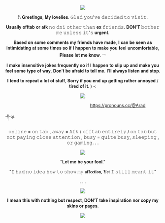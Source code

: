 <p align="center">  <p align="center"><img src="https://64.media.tumblr.com/8d4f887c738cede84352b1fcb11f536d/34e1f1c2d848415a-ed/s540x810/f43fd9d3e30cf3153694352cda302961836f3945.pnj"/></p
                                                                                         
<p align="center">
                                                          
<p align="center"> <p align="center">  𐙚   𝐆𝐫𝐞𝐞𝐭𝐢𝐧𝐠𝐬, 𝐌𝐲 𝐥𝐨𝐯𝐞𝐥𝐢𝐞𝐬. 𝙶𝚕𝚊𝚍 𝚢𝚘𝚞'𝚟𝚎 𝚍𝚎𝚌𝚒𝚍𝚎𝚍 𝚝𝚘 𝚟𝚒𝚜𝚒𝚝.
<p align="center"> 𝐔𝐬𝐮𝐚𝐥𝐥𝐲 𝐨𝐟𝐟𝐭𝐚𝐛 𝐨𝐫 𝐚𝐟𝐤
𝚗𝚘 𝚍𝚗𝚒 𝚘𝚝𝚑𝚎𝚛 𝚝𝚑𝚊𝚗 𝐞𝐱 𝚏𝚛𝚒𝚎𝚗𝚍𝚜. 𝐃𝐎𝐍'𝐓 𝚋𝚘𝚝𝚑𝚎𝚛 𝚖𝚎 𝚞𝚗𝚕𝚎𝚜𝚜 𝚒𝚝'𝚜 𝐮𝐫𝐠𝐞𝐧𝐭.
<p align="center"> 𝐁𝐚𝐬𝐞𝐝 𝐨𝐧 𝐬𝐨𝐦𝐞 𝐜𝐨𝐦𝐦𝐞𝐧𝐭𝐬 𝐦𝐲 𝐟𝐫𝐢𝐞𝐧𝐝𝐬 𝐡𝐚𝐯𝐞 𝐦𝐚𝐝𝐞, 𝐈 𝐜𝐚𝐧 𝐛𝐞 𝐬𝐞𝐞𝐧 𝐚𝐬 𝐢𝐧𝐭𝐢𝐦𝐢𝐝𝐚𝐭𝐢𝐧𝐠 𝐚𝐭 𝐬𝐨𝐦𝐞 𝐭𝐢𝐦𝐞𝐬 𝐬𝐨 𝐢𝐟 𝐈 𝐡𝐚𝐩𝐩𝐞𝐧 𝐭𝐨 𝐦𝐚𝐤𝐞 𝐲𝐨𝐮 𝐟𝐞𝐞𝐥 𝐮𝐧𝐜𝐨𝐦𝐟𝐨𝐫𝐭𝐚𝐛𝐥𝐞, 𝐏𝐥𝐞𝐚𝐬𝐞 𝐥𝐞𝐭 𝐦𝐞 𝐤𝐧𝐨𝐰. 𓍼  
  
<p align="center"> 𝐈 𝐦𝐚𝐤𝐞 𝐢𝐧𝐬𝐞𝐧𝐬𝐢𝐭𝐢𝐯𝐞 𝐣𝐨𝐤𝐞𝐬 𝐟𝐫𝐞𝐪𝐮𝐞𝐧𝐭𝐥𝐲 𝐬𝐨 𝐢𝐟 𝐈 𝐡𝐚𝐩𝐩𝐞𝐧 𝐭𝐨 𝐬𝐥𝐢𝐩 𝐮𝐩 𝐚𝐧𝐝 𝐦𝐚𝐤𝐞 𝐲𝐨𝐮 𝐟𝐞𝐞𝐥 𝐬𝐨𝐦𝐞 𝐭𝐲𝐩𝐞 𝐨𝐟 𝐰𝐚𝐲, 𝐃𝐨𝐧'𝐭 𝐛𝐞 𝐚𝐟𝐫𝐚𝐢𝐝 𝐭𝐨 𝐭𝐞𝐥𝐥 𝐦𝐞. 𝐈'𝐥𝐥 𝐚𝐥𝐰𝐚𝐲𝐬 𝐥𝐢𝐬𝐭𝐞𝐧 𝐚𝐧𝐝 𝐬𝐭𝐨𝐩.

<p align="center"> 𝐈 𝐭𝐞𝐧𝐝 𝐭𝐨 𝐫𝐞𝐩𝐞𝐚𝐭 𝐚 𝐥𝐨𝐭 𝐨𝐟 𝐬𝐭𝐮𝐟𝐟, 𝐒𝐨𝐫𝐫𝐲 𝐢𝐟 𝐲𝐨𝐮 𝐞𝐧𝐝 𝐮𝐩 𝐠𝐞𝐭𝐭𝐢𝐧𝐠 𝐫𝐚𝐭𝐡𝐞𝐫 𝐚𝐧𝐧𝐨𝐲𝐞𝐝 / 𝐭𝐢𝐫𝐞𝐝 𝐨𝐟 𝐢𝐭. ) -:

<p align="center"> <p align="center"><img src="https://64.media.tumblr.com/c6403ab3ca222c357b8d2e52fd21cd22/704f4ace9de71c4b-cc/s100x200/5eb9265e041f4e31bfc8deb11c159744a062a99c.gif"/></p

  ‎  ‎  ‎  ‎  ‎    ‎  ‎  ‎  ‎  ‎  ‎  ‎  ‎  ‎  ‎  ‎  ‎  ‎  ‎  ‎ ‎  ‎  ‎  ‎  ‎  ‎    ‎  ‎  ‎  ‎  ‎    ‎  ‎  ‎  ‎  ‎  ‎  ‎  ‎  ‎  ‎  ‎    ‎  ‎  ‎  ‎  ‎    ‎  ‎  ‎  ‎  ‎  ‎  ‎  ‎  ‎  ‎  ‎  ‎  ‎  ‎  ‎  ‎  ‎    ‎  ‎  ‎  ‎  ‎  ‎  ‎  ‎  ‎  ‎  ‎    ‎  ‎  ‎  ‎  ‎    ‎  ‎  ‎  ‎  ‎  ‎  ‎  ‎  ‎  ‎  ‎    ‎  ‎  ‎  ‎  ‎    ‎  ‎  ‎  ‎  ‎  ‎  https://pronouns.cc/@Arad

༒︎𖤐


<p align="center"> 𝚘𝚗𝚕𝚒𝚗𝚎 = 𝚘𝚗 𝚝𝚊𝚋 , 𝚊𝚠𝚊𝚢 = 𝙰𝚏𝚔 / 𝚘𝚏𝚏𝚝𝚊𝚋 𝚎𝚗𝚝𝚒𝚛𝚎𝚕𝚢 / 𝚘𝚗 𝚝𝚊𝚋 𝚋𝚞𝚝 𝚗𝚘𝚝 𝚙𝚊𝚢𝚒𝚗𝚐 𝚌𝚕𝚘𝚜𝚎 𝚊𝚝𝚝𝚎𝚗𝚝𝚒𝚘𝚗 , 𝚋𝚞𝚜𝚢 = 𝚚𝚞𝚒𝚝𝚎 𝚋𝚞𝚜𝚢, 𝚜𝚕𝚎𝚎𝚙𝚒𝚗𝚐 , 𝚘𝚛 𝚐𝚊𝚖𝚒𝚗𝚐. . .  <p align="center"> 

<p align="center">
 <p align="center">  <p align="center"><img src="https://64.media.tumblr.com/fc68ab461409d6f822d969f0449f2d53/3bcbafb807e034d9-f5/s400x600/f3f8589f04cca816cce1bb6976565292ab10fa64.pnj"/></p
<p align="center"> 

<p align="center"> "𝐋𝐞𝐭 𝐦𝐞 𝐛𝐞 𝐲𝐨𝐮𝐫 𝐟𝐨𝐨𝐥." <p align="center"> 
<p align="center"> 
"𝙸 𝚑𝚊𝚍 𝚗𝚘 𝚒𝚍𝚎𝚊 𝚑𝚘𝚠 𝚝𝚘 𝚜𝚑𝚘𝚠 𝚖𝚢 𝐚𝐟𝐟𝐞𝐜𝐭𝐢𝐨𝐧, 𝐘𝐞𝐭 𝙸 𝚜𝚝𝚒𝚕𝚕 𝚖𝚎𝚊𝚗𝚝 𝚒𝚝" <p align="center"> 

<p align="center">
  . . .
<p align="center">
<p align="center">  <p align="center"><img src="https://files.catbox.moe/b3owmm.gif"/></p
                                                                                        
<p align="center"> 
  
<p align="center"> 𝐈 𝐦𝐞𝐚𝐧 𝐭𝐡𝐢𝐬 𝐰𝐢𝐭𝐡 𝐧𝐨𝐭𝐡𝐢𝐧𝐠 𝐛𝐮𝐭 𝐫𝐞𝐬𝐩𝐞𝐜𝐭, 𝐃𝐎𝐍'𝐓 𝐭𝐚𝐤𝐞 𝐢𝐧𝐬𝐩𝐢𝐫𝐚𝐭𝐢𝐨𝐧 𝐧𝐨𝐫 𝐜𝐨𝐩𝐲 𝐦𝐲 𝐬𝐤𝐢𝐧𝐬 𝐨𝐫 𝐩𝐚𝐠𝐞𝐬.<p align="center">
<p align="center"> <p align="center"> 

<p align="center">  <p align="center"><img src="https://64.media.tumblr.com/61bf1a539ceebdcbbd532c1ef70db5ca/34e1f1c2d848415a-b2/s540x810/e941bcbdcba4375c239e365731c60c307472350d.pnj"/></p


